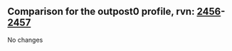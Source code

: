 ## Comparison for the outpost0 profile, rvn: [2456](https://github.com/PRO100KatYT/FortniteProfileRevisions/tree/main/profiles/outpost0/2456%20outpost0.json)-[2457](https://github.com/PRO100KatYT/FortniteProfileRevisions/tree/main/profiles/outpost0/2457%20outpost0.json)

No changes
